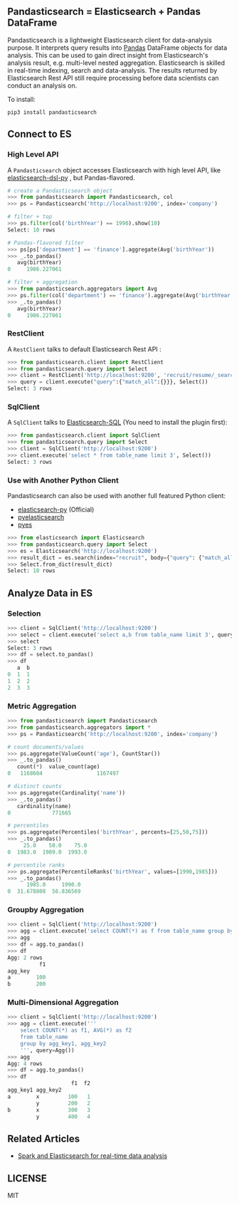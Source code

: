 ## Pandasticsearch = Elasticsearch + Pandas DataFrame

Pandasticsearch is a lightweight Elasticsearch client for data-analysis purpose. It interprets query results into
 [Pandas](http://pandas.pydata.org) DataFrame objects for data analysis. This can be used to gain direct insight
  from Elasticsearch's analysis result, e.g. multi-level nested aggregation. Elasticsearch is skilled 
  in real-time indexing, search and data-analysis. The results returned by Elasticsearch Rest API still
  require processing before data scientists can conduct an analysis on. 

To install:

```
pip3 install pandasticsearch
```

## Connect to ES

### High Level API

A `Pandasticsearch` object accesses Elasticsearch with high level API, like [elasticsearch-dsl-py](https://github.com/elastic/elasticsearch-dsl-py)
, but Pandas-flavored.

```python
# create a Pandasticsearch object
>>> from pandasticsearch import Pandasticsearch, col
>>> ps = Pandasticsearch('http://localhost:9200', index='company')

# filter + top
>>> ps.filter(col('birthYear') == 1990).show(10)
Select: 10 rows

# Pandas-flavored filter 
>>> ps[ps['department'] == 'finance'].aggregate(Avg('birthYear'))
>>> _.to_pandas()
   avg(birthYear)
0     1986.227061

# filter + aggregation
>>> from pandasticsearch.aggregators import Avg
>>> ps.filter(col('department') == 'finance').aggregate(Avg('birthYear'))
>>> _.to_pandas()
   avg(birthYear)
0     1986.227061
```



### RestClient

A `RestClient` talks to default Elasticsearch Rest API :

```python
>>> from pandasticsearch.client import RestClient
>>> from pandasticsearch.query import Select
>>> client = RestClient('http://localhost:9200', 'recruit/resume/_search')
>>> query = client.execute("query":{"match_all":{}}}, Select())
Select: 3 rows
```


### SqlClient

A `SqlClient` talks to [Elasticsearch-SQL](https://github.com/NLPchina/elasticsearch-sql) (You need to install the plugin first):

```python
>>> from pandasticsearch.client import SqlClient
>>> from pandasticsearch.query import Select
>>> client = SqlClient('http://localhost:9200')
>>> client.execute('select * from table_name limit 3', Select())
Select: 3 rows
```

### Use with Another Python Client

Pandasticsearch can also be used with another full featured Python client:

* [elasticsearch-py](https://github.com/elastic/elasticsearch-py) (Official)
* [pyelasticsearch](https://github.com/pyelasticsearch/pyelasticsearch)
* [pyes](https://github.com/aparo/pyes)

```python
>>> from elasticsearch import Elasticsearch
>>> from pandasticsearch.query import Select
>>> es = Elasticsearch('http://localhost:9200')
>>> result_dict = es.search(index="recruit", body={"query": {"match_all": {}}})
>>> Select.from_dict(result_dict)
Select: 10 rows
```

## Analyze Data in ES

### Selection

```python
>>> client = SqlClient('http://localhost:9200')
>>> select = client.execute('select a,b from table_name limit 3', query=Select())
>>> select
Select: 3 rows
>>> df = select.to_pandas()
>>> df
   a  b
0  1  1
1  2  2
2  3  3
```

### Metric Aggregation

```python
>>> from pandasticsearch import Pandasticsearch
>>> from pandasticsearch.aggregators import *
>>> ps = Pandasticsearch('http://localhost:9200', index='company')

# count documents/values
>>> ps.aggregate(ValueCount('age'), CountStar())
>>> _.to_pandas()
   count(*)  value_count(age)
0   1168604                 1167497

# distinct counts
>>> ps.aggregate(Cardinality('name'))
>>> _.to_pandas()
   cardinality(name)
0             771665

# percentiles
>>> ps.aggregate(Percentiles('birthYear', percents=[25,50,75]))
>>> _.to_pandas()
     25.0    50.0    75.0
0  1983.0  1989.0  1993.0

# percentile ranks
>>> ps.aggregate(PercentileRanks('birthYear', values=[1990,1985]))
>>> _.to_pandas()
      1985.0     1990.0
0  31.678808  56.836569
```


### Groupby Aggregation

```python
>>> client = SqlClient('http://localhost:9200')
>>> agg = client.execute('select COUNT(*) as f from table_name group by agg_key', query=Agg())
>>> agg
>>> df = agg.to_pandas()
>>> df
Agg: 2 rows
          f1
agg_key
a        100
b        200
```

### Multi-Dimensional Aggregation

```python
>>> client = SqlClient('http://localhost:9200')
>>> agg = client.execute('''
    select COUNT(*) as f1, AVG(*) as f2
    from table_name
    group by agg_key1, agg_key2
    ''', query=Agg())
>>> agg
Agg: 4 rows
>>> df = agg.to_pandas()
>>> df
                    f1  f2
agg_key1 agg_key2
a        x         100   1
         y         200   2
b        x         300   3
         y         400   4
```

## Related Articles

* [Spark and Elasticsearch for real-time data analysis](https://spark-summit.org/2015-east/wp-content/uploads/2015/03/SSE15-35-Leau.pdf)


## LICENSE
 
MIT
